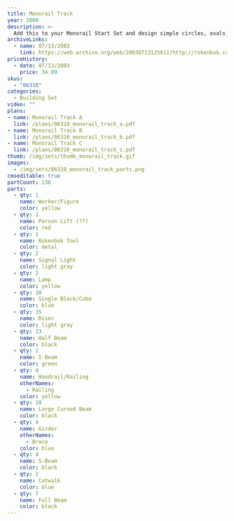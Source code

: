 ```yaml
---
title: Monorail Track
year: 2000
description: >-
  Add this to your Monorail Start Set and design simple circles, ovals, figure-eights or tracks that go up and down and around. Create your own layouts or use those provided in the enclosed plan book. For existing Rokenbok Pump Station, Power Chutes or Action Factory Start Set owners, this building set provides an economical entry into the Rokenbok Rail System when combined with new RC Monorail Freighter. This 136-piece set includes risers to support track, catwalks, signal lights, worker and man lift.
archiveLinks:
  - name: 07/13/2003
    link: https://web.archive.org/web/20030713125811/http://rokenbok.com/catalog/pd_bs_monorail.html
priceHistory:
  - date: 07/13/2003
    price: 34.99
skus:
  - "06310"
categories: 
  - Building Set
video: ""
plans:
- name: Monorail Track A
  link: /plans/06310_monorail_track_a.pdf
- name: Monorail Track B
  link: /plans/06310_monorail_track_b.pdf
- name: Monorail Track C
  link: /plans/06310_monorail_track_c.pdf
thumb: /img/sets/thumb_monorail_track.gif
images:
  - /img/sets/06310_monorail_track_parts.png
cmseditable: true
partCount: 136
parts:
  - qty: 1
    name: Worker/Figure
    color: yellow
  - qty: 1
    name: Person Lift (??)
    color: red
  - qty: 1
    name: Rokenbok Tool
    color: metal
  - qty: 2
    name: Signal Light
    color: light gray
  - qty: 2
    name: Lamp
    color: yellow
  - qty: 38
    name: Single Block/Cube
    color: blue
  - qty: 35
    name: Riser
    color: light gray
  - qty: 23
    name: Half Beam
    color: black
  - qty: 2
    name: I-Beam
    color: green
  - qty: 4
    name: Handrail/Railing
    otherNames:
      - Railing
    color: yellow
  - qty: 10
    name: Large Curved Beam
    color: black
  - qty: 4
    name: Girder
    otherNames:
      - Brace
    color: blue
  - qty: 4
    name: S-Beam
    color: black
  - qty: 2
    name: Catwalk
    color: blue
  - qty: 7
    name: Full Beam
    color: black
---
```

